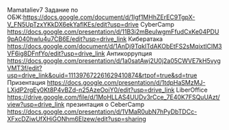 Mamataliev7
Задание по ОБЖ:https://docs.google.com/document/d/1lgf1MHhZErEC9TgpX-V_FN5UpTzxYKkDX6ekYaflKEs/edit?usp=drive
CyberCamp https://docs.google.com/presentation/d/11B3i2mBeuIwgmFfudCxKe04PDU9pA040hwlu4u7CB6E/edit?usp=drive_link
Кибератака https://docs.google.com/document/d/1AnDj9TqkITdAKObEtFS2sMqixtlCIM3VF6ig8DFnfYo/edit?usp=drive_link
Антикоррупция https://docs.google.com/presentation/d/1a0satAwj2U0j2a05CWVE7kH5vygVMT3f/edit?usp=drive_link&ouid=111397672261629410874&rtpof=true&sd=true
Призентация https://docs.google.com/presentation/d/1tdpHaSMzMJ-LXjdP2rgEy0Kt8P4vBZd-n25AzeOoiY0/edit?usp=drive_link
LiberOffice https://drive.google.com/file/d/1MoHLLAS4UUDv3rCce_7E40K7FSQuUAzt/view?usp=drive_link
презинтация о CeberCamp https://docs.google.com/presentation/d/1VMaR0ubN7hPyDbTDCc-XFxcDZiwUfXHiGONhm6Elzew/edit?usp=sharing
